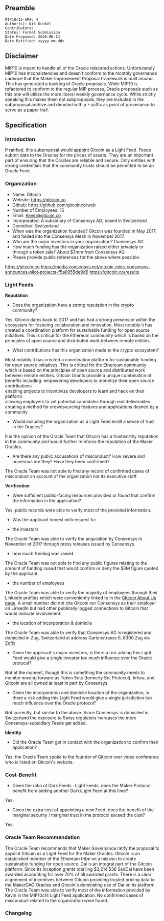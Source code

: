 ## Preamble

```
MIP10c15-SP#: 4
Author(s): Nik Kunkel
Contributors:
Status: Formal Submission
Date Proposed: 2020-06-14
Date Ratified: <yyyy-mm-dd>
```

## Disclaimer
MIP10 is meant to handle all of the Oracle relacated actions. Unfortunately MIP10 has inconsistencies and doesn’t conform to the monthly governance cadence that the Maker Improvement Proposal framework is built around. This has generated a backlog of Oracle proposals. While MIP10 is refactored to conform to the regular MIP process, Oracle proposals such as this one will utilize the more liberal weekly governance cycle. While strictly speaking this makes them not subproposals, they are included in the subproposal archive and denoted with a `*` suffix as point of provenance to serve as a paper trail.

## Specification

### Introduction

If ratified, this subproposal would appoint Gitcoin as a Light Feed. Feeds submit data to the Oracles for the prices of assets. They are an important part of ensuring that the Oracles are reliable and secure. Only entities with strong credentials that the community trusts should be permitted to be an Oracle Feed.

### Organization
- Name: Gitcoin
- Website: https://gitcoin.co
- Github: https://github.com/gitcoinco/web
- Number of Employees: 16
- Email: Kevin@gitcoin.co
- Incorporated: A subsidiary of Consensys AG, based in Switzerland
- Domiciled: Switzerland
- When was the organization founded?  Gitcoin was founded in May 2017, and folded into the Consensys Mesh in November 2017.
- Who are the major investors in your organization? Consensys AG
- How much funding has the organization raised either privately or through a token sale?  About $3mm from Consensys AG
- Please provide public references for the above where possible:

https://gitcoin.co
https://media.consensys.net/gitcoin-joins-consensys-announces-pilot-projects-f5a0955de9d6
https://gitcoin.co/results

### Light Feeds

**Reputation**

- Does the organization have a strong reputation in the crypto community?

Yes. Gitcoin dates back to 2017 and has had a strong presensce within the ecosystem for fostering collaberation and innovation. Most notably it has created a coordination platform for sustainable funding for open source initiatives. This is critical for the Ethereum community which is based on the principles of open source and distributed work between remote entities.

- What contributions has this organization made to the crypto ecosystem?

Most notably it has created a coordination platform for sustainable funding for open source initiatives. This is critical for the Ethereum community which is based on the principles of open source and distributed work between remote entities. Gitcoin Grants provide a unique combination of benefits including:
	empowering developers to monetize their open source contributions    
	enabling projects to incentivize developers to learn and hack on their platform    
	allowing employers to vet potential candidates through real deliverables    
	creating a method for crowdsourcing features and applications desired by a community     

- Would including the organization as a Light Feed instill a sense of trust in the Oracles?

It is the opinion of the Oracle Team that Gitcoin has a trustworthy reputation in the community and would further reinforce the reputation of the Maker Oracles.

- Are there any public accusations of misconduct? How severe and numerous are they? Have they been confirmed?

The Oracle Team was not able to find any record of confirmed cases of misconduct on account of the organization nor its executive staff.

**Verification**

- Were sufficient public-facing resources provided or found that confirm the information in the application?

Yes, public records were able to verify most of the provided information.

- Was the applicant honest with respect to:

- the investors

The Oracle Team was able to verify the acquisition by Consensys in November of 2017 through press releases issued by Consensys.

- how much funding was raised

The Oracle Team was not able to find any public figures relating to the amount of funding raised that would confirm or deny the $3M figure quoted by the applicant.

- the number of employees

The Oracle Team was able to verify the majority of employees through their LinkedIn profiles which were conveniently linked to in the [Gitcoin About Us page](https://gitcoin.co/about). A small number did not cite Gitcoin nor Consensys as their employer on LinkedIn but had other publically logged connections to Gitcoin that would indicate involvement.

- the location of incorporation & domicile

The Oracle Team was able to verify that Consensys AG is registered and domiciled in Zug, Switzerland at address Gartenstrasse 6, 6300 Zug via [Zefix](https://www.zefix.ch/en/search/entity/list/firm/1266173).

- Given the applicant's major investors, is there a risk adding this Light Feed would give a single investor too much influence over the Oracle protocol?

Not at the moment, though this is something the community needs to monitor moving forward as Token Sets (formerly Set Protocol), Infura, and Gitcoin are all owned at least in part by Consensys. 

- Given the incorporation and domicile location of the organization, is there a risk adding this Light Feed would give a single jurisdiction too much influence over the Oracle protocol?

Not currently, but similar to the above. Since Consensys is domiciled in Switzerland the exposure to Swiss regulators increases the more Consensys-subsidiary Feeds get added.

**Identity**

- Did the Oracle Team get in contact with the organization to confirm their application?

Yes, the Oracle Team spoke to the founder of Gitcoin over video conference who is listed on Gitcoin's website.

### Cost-Benefit

- Given the ratio of Dark Feeds : Light Feeds, does the Maker Protocol benefit from adding another Dark/Light Feed at this time?

Yes.

- Given the extra cost of appointing a new Feed, does the benefit of the marginal security / marginal trust in the protocol exceed the cost?

Yes.

### Oracle Team Recommendation

The Oracle Team recommends that Maker Governance ratify the proposal to appoint Gitcoin as a Light Feed for the Maker Oracles.
Gitcoin is an established member of the Ethereum tribe on a mission to create sustainable funding for open source. Dai is an integral part of the Gitcoin platform. Since its inception grants totalling $2,214,536 Sai/Dai have been awarded accounting for over 70% of all awarded grants. There is a clear alignement of incentives between Gitcoin providing trusted pricing data to the MakerDAO Oracles and Gitcoin's dominating use of Dai on its platform. The Oracle Team was able to verify most of the information provided by Kevin in the MIP10c14 Light Feed application. No confirmed cases of misconduct related to the organization were found.

### Changelog